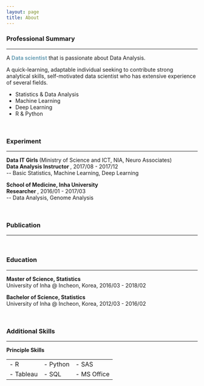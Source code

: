 ```yaml
---
layout: page
title: About
---
```


### <strong>Professional Summary</strong>
<hr color="#6a9fb5" size="7"> 

A <span style="color:#6a9fb5; font-weight:bold;">Data scientist</span> that is passionate about Data Analysis.

A quick-learning, adaptable individual seeking to contribute strong analytical skills, self-motivated data scientist who has extensive experience of several fields.

* Statistics & Data Analysis
* Machine Learning
* Deep Learning
* R & Python 

<br />

### <strong>Experiment</strong>
<hr color="#6a9fb5" size="7">

<b> Data IT Girls </b>(Ministry of Science and ICT, NIA, Neuro Associates) <br />
<b> Data Analysis Instructor </b>,  2017/08 - 2017/12 <br />
-- Basic Statistics, Machine Learning, Deep Learning <br />

<b> School of Medicine, Inha University </b> <br />
<b> Researcher </b>, 2016/01 - 2017/03  <br />
-- Data Analysis, Genome Analysis <br />

<br />


### <strong>Publication</strong>
<hr color="#6a9fb5" size="7">


<br />

### <strong>Education</strong>
<hr color="#6a9fb5" size="7">

<b>Master of Science, Statistics</b> <br /> 
University of Inha @ Incheon, Korea, 2016/03 - 2018/02 <br /> 

<b>Bachelor of Science, Statistics </b> <br />
University of Inha @ Incheon, Korea, 2012/03 - 2016/02 <br />


<br />

### <strong>Additional Skills</strong>
<hr color="#6a9fb5" size="7">
<b>Principle Skills</b>

<table style="width:100%">
	<tr>
		<td> - R </td>
		<td> - Python </td>
		<td> - SAS </td>
	</tr>
	<tr>
		<td> - Tableau </td>
		<td> - SQL </td>
		<td> - MS Office </td>
	</tr>	
</table>